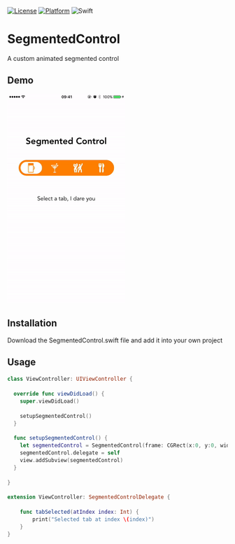 [![License](https://img.shields.io/cocoapods/l/MGLoadingImageView.svg?style=flat)](http://cocoapods.org/pods/MGLoadingImageView)
[![Platform](https://img.shields.io/cocoapods/p/MGLoadingImageView.svg?style=flat)](http://cocoapods.org/pods/MGLoadingImageView)
![Swift](https://img.shields.io/badge/Swift-3.0.2-Orange.svg)

# SegmentedControl
A custom animated segmented control 

## Demo
![](https://raw.githubusercontent.com/mikegilroy/SegmentedControl/master/segmented-control-demo.gif)


## Installation
Download the SegmentedControl.swift file and add it into your own project

## Usage
```swift
class ViewController: UIViewController {

  override func viewDidLoad() {
    super.viewDidLoad()

    setupSegmentedControl()
  }
	
  func setupSegmentedControl() {
    let segmentedControl = SegmentedControl(frame: CGRect(x:0, y:0, width: 200, height: 45), tabIcons: [UIImage(named: "beer_icon"), UIImage(named: "bar_icon"), UIImage(named: "night_club"), UIImage(named: "restaurant")], controlColor:   UIColor.orange, selectedTabColor: UIColor.white, tabTintColor: UIColor.white)
    segmentedControl.delegate = self
    view.addSubview(segmentedControl)
  }

}

extension ViewController: SegmentedControlDelegate {
	
	func tabSelected(atIndex index: Int) {
		print("Selected tab at index \(index)")
	}
}
```
